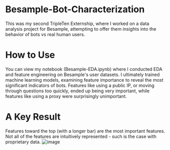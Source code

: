 # Besample-Bot-Characterization
This was my second TripleTen Externship, where I worked on a data analysis project for Besample, attempting to offer them insights into the behavior of bots vs real human users. 

# How to Use
You can view my notebook (Besample-EDA.ipynb) where I conducted EDA and feature engineering on Besample's user datasets. I ultimately trained machine learning models, examining feature importance to reveal the most significant indicators of bots. Features like using a public IP, or moving through questions too quickly, ended up being very important, while features like using a proxy were surprisingly unimportant.

# A Key Result
Features toward the top (with a longer bar) are the most important features. Not all of the features are intuitively represented - such is the case with proprietary data.
![image](https://github.com/jnorfolk/Besample-Bot-Characterization/assets/117448822/32ca9f7b-b841-4a2c-b8a1-611233bc2e65)
